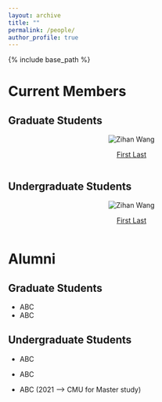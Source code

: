 ```yaml
---
layout: archive
title: ""
permalink: /people/
author_profile: true
---
```


{% include base_path %}

Current Members
======

## Graduate Students

<div class="row">
    <div class="column">
      <center>
      <div class="author__avatar">
            <img src="/images/img/students/test.png" class="author__avatar" alt="Zihan Wang">
      </div>
      <div class="author__content">
            <p><a href = "https://zihastegki.github.io/">First Last</a></p>
      </div>
      </center>
    </div>
</div>


## Undergraduate Students

<div class="row">
    <div class="column">
      <center>
      <div class="author__avatar">
            <img src="/images/img/students/test.png" class="author__avatar" alt="Zihan Wang">
      </div>
      <div class="author__content">
            <p><a href = "https://testgithub.io/">First Last</a></p>
      </div>
      </center>
    </div>
</div>


Alumni
======
## Graduate Students
- ABC
- ABC

## Undergraduate Students
- ABC
- ABC

- ABC (2021 --> CMU for Master study)

<br/>


